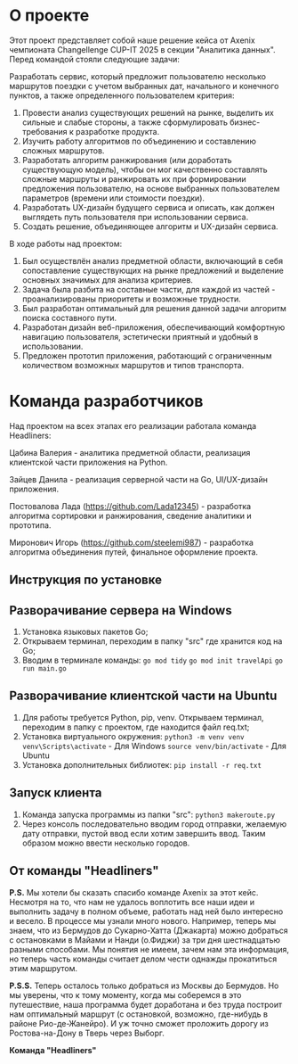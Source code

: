 # О проекте

Этот проект представляет собой наше решение кейса от Axenix чемпионата Changellenge CUP-IT 2025 в секции "Аналитика данных". Перед командой стояли следующие задачи:

Разработать сервис, который предложит пользователю несколько маршрутов поездки с учетом выбранных дат, начального и конечного пунктов, а также определенного пользователем критерия:

1. Провести анализ существующих решений на рынке, выделить их сильные и слабые стороны, а также сформулировать бизнес-требования к разработке продукта.
2. Изучить работу алгоритмов по объединению и составлению сложных маршрутов.
3. Разработать алгоритм ранжирования (или доработать существующую модель), чтобы он мог качественно составлять сложные маршруты и ранжировать их при формировании предложения пользователю, на основе выбранных пользователем параметров (времени или стоимости поездки).
4. Разработать UX-дизайн будущего сервиса и описать, как должен выглядеть путь пользователя при использовании сервиса. 
5. Создать решение, объединяющее алгоритм и UX-дизайн сервиса.

В ходе работы над проектом:

1. Был осуществлён анализ предметной области, включающий в себя сопоставление существующих на рынке предложений и выделение основных значимых для анализа критериев.
2. Задача была разбита на составные части, для каждой из частей - проанализированы приоритеты и возможные трудности.
3. Был разработан оптимальный для решения данной задачи алгоритм поиска составного пути.
4. Разработан дизайн веб-приложения, обеспечивающий комфортную навигацию пользователя, эстетически приятный и удобный в использовании.
5. Предложен прототип приложения, работающий с ограниченным количеством возможных маршрутов и типов транспорта.

# Команда разработчиков

Над проектом на всех этапах его реализации работала команда Headliners:

Цабина Валерия - аналитика предметной области, реализация клиентской части приложения на Python.

Зайцев Данила - реализация серверной части на Go, UI/UX-дизайн приложения.

Постовалова Лада (https://github.com/Lada12345) - разработка алгоритма сортировки и ранжирования, сведение аналитики и прототипа.

Миронович Игорь (https://github.com/steelemi987) - разработка алгоритма объединения путей, финальное оформление проекта.

## Инструкция по установке

## Разворачивание сервера на Windows

1. Установка языковых пакетов Go;
2. Открываем терминал, переходим в папку "src" где хранится код на Go;
3. Вводим в терминале команды:
    `go mod tidy`
    `go mod init travelApi`
    `go run main.go`

## Разворачивание клиентской части на Ubuntu

1. Для работы требуется Python, pip, venv. Открываем терминал, переходим в папку с проектом, где находится файл req.txt;
2. Установка виртуального окружения:
    `python3 -m venv venv`
    `venv\Scripts\activate` - Для Windows
    `source venv/bin/activate` - Для Ubuntu
2. Установка дополнительных библиотек:
    `pip install -r req.txt`
## Запуск клиента

1. Команда запуска программы из папки "src":
    `python3 makeroute.py`
2. Через консоль последовательно вводим город отправки, желаемую дату отправки, пустой ввод если хотим завершить ввод. Таким образом можно ввести несколько городов.


## От команды "Headliners"

 **P.S.** Мы хотели бы сказать спасибо команде Axenix за этот кейс. 
 Несмотря на то, что нам не удалось воплотить все наши идеи и выполнить задачу в полном объеме, 
 работать над ней было интересно и весело. В процессе мы узнали много нового. Например, теперь мы знаем, 
 что из Бермудов до Сукарно-Хатта (Джакарта) можно добраться с остановками в Майами и Нанди (о.Фиджи) 
 за три дня шестнадцатью разными способами. Мы понятия не имеем, зачем нам эта информация, 
 но теперь часть команды считает делом чести однажды прокатиться этим маршрутом. 

 **P.S.S.** Теперь осталось только добраться из Москвы до Бермудов. 
 Но мы уверены, что к тому моменту, когда мы соберемся в это путешествие, 
 наша программа будет доработана и без труда построит нам оптимальный маршрут 
 (с остановкой, возможно, где-нибудь в районе Рио-де-Жанейро). 
 И уж точно сможет проложить дорогу из Ростова-на-Дону в Тверь через Выборг. 

 **Команда "Headliners"**
